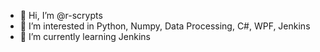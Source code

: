 - 👋 Hi, I’m @r-scrypts
- 👀 I’m interested in Python, Numpy, Data Processing, C#, WPF, Jenkins
- 🌱 I’m currently learning Jenkins

<!---
r-scrypts/r-scrypts is a ✨ special ✨ repository because its `README.md` (this file) appears on your GitHub profile.
You can click the Preview link to take a look at your changes.
--->
